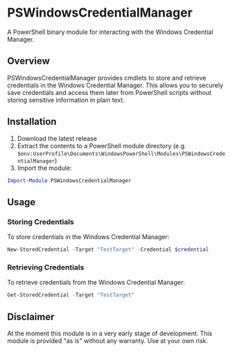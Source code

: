 # PSWindowsCredentialManager

A PowerShell binary module for interacting with the Windows Credential Manager.

## Overview

PSWindowsCredentialManager provides cmdlets to store and retrieve credentials in the Windows Credential Manager. This allows you to securely save credentials and access them later from PowerShell scripts without storing sensitive information in plain text.

## Installation

1. Download the latest release
2. Extract the contents to a PowerShell module directory (e.g. `$env:UserProfile\Documents\WindowsPowerShell\Modules\PSWindowsCredentialManager`)
3. Import the module:

```powershell
Import-Module PSWindowsCredentialManager
``` 
## Usage

### Storing Credentials

To store credentials in the Windows Credential Manager:

```powershell
New-StoredCredential -Target "TestTarget" -Credential $credential
``` 
### Retrieving Credentials

To retrieve credentials from the Windows Credential Manager:

```powershell
Get-StoredCredential -Target "TestTarget"
```

## Disclaimer

At the moment this module is in a very early stage of development.
This module is provided "as is" without any warranty. Use at your own risk.
